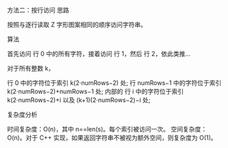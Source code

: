 方法二：按行访问
思路

按照与逐行读取 Z 字形图案相同的顺序访问字符串。

算法

首先访问 行 0 中的所有字符，接着访问 行 1，然后 行 2，依此类推...

对于所有整数 k，

行 0 中的字符位于索引 k(2⋅numRows−2) 处;
行 numRows−1 中的字符位于索引 k(2⋅numRows−2)+numRows−1 处;
内部的 行 i 中的字符位于索引 k(2⋅numRows−2)+i 以及 (k+1)(2⋅numRows−2)−i 处;

复杂度分析

时间复杂度：O(n)，其中 n==len(s)。每个索引被访问一次。
空间复杂度：O(n)。对于 C++ 实现，如果返回字符串不被视为额外空间，则复杂度为 O(1)。
